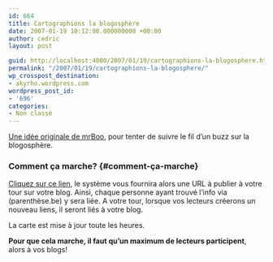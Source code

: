 ```yaml
---
id: 664
title: Cartographions la blogosphère
date: 2007-01-19 10:12:00.000000000 +00:00
author: cedric
layout: post

guid: http://localhost:4000/2007/01/19/cartographions-la-blogosphere.html
permalink: "/2007/01/19/cartographions-la-blogosphere/"
wp_crosspost_destination:
- akyrho.wordpress.com
wordpress_post_id:
- '696'
categories:
- Non classé
---
```

[Une idée originale de mrBoo](http://www.mrboo.fr/index.php/2007/01/18/93-buzztrack-mais-ou-va-la-rumeur), pour tenter de suivre le fil d’un buzz sur la blogosphère.

### Comment ça marche? {#comment-ça-marche}

[Cliquez sur ce lien](http://www.hellotipi.com/buzztrack.php?p=192), le système vous fournira alors une URL à publier à votre tour sur votre blog. Ainsi, chaque personne ayant trouvé l’info via (parenthèse.be) y sera liée. A votre tour, lorsque vos lecteurs créerons un nouveau liens, il seront liés à votre blog.

La carte est mise à jour toute les heures.

**Pour que cela marche, il faut qu’un maximum de lecteurs participent**, alors à vos blogs!